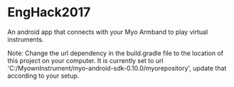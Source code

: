 # EngHack2017
An android app that connects with your Myo Armband to play virtual instruments. 

Note: Change the url dependency in the build.gradle file to the location of this project on your computer.
It is currently set to url 'C:/MyownInstrument/myo-android-sdk-0.10.0/myorepository', update that according to your setup.

